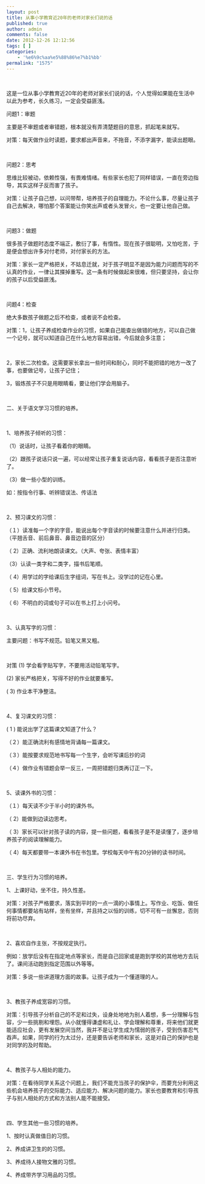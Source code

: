 ```yaml
---
layout: post
title: 从事小学教育近20年的老师对家长们说的话
published: true
author: admin
comments: false
date: 2012-12-26 12:12:56
tags: [ ]
categories:
    - '%e6%9c%aa%e5%88%86%e7%b1%bb'
permalink: "1575"
---
```

&nbsp;

这是一位从事小学教育近20年的老师对家长们说的话，个人觉得如果能在生活中以此为参考，长久练习，一定会受益匪浅。

问题1：审题

主要是不审题或者审错题，根本就没有弄清楚题目的意思，抓起笔来就写。

对策：每天做作业时读题，要求都出声音来，不拖音，不添字漏字，能读出题眼。

&nbsp;

问题2：思考

思维比较被动，依赖性强，有畏难情绪。有些家长也犯了同样错误，一直在旁边指导，其实这样子反而害了孩子。

对策：让孩子自己想，以问带帮，培养孩子的自理能力。不论什么事，尽量让孩子自己去解决，哪怕那个答案能让你笑出声或者头发冒火，也一定要让他自己做。

&nbsp;

问题3：做题

很多孩子做题时态度不端正，敷衍了事，有惰性。现在孩子很聪明，又怕吃苦，于是便会想出许多对付老师，对付家长的方法。

对策：家长一定严格把关，不姑息迁就，对于孩子明显不是因为能力问题而写的不认真的作业，一律让其搽掉重写。这一条有时候做起来很难，但只要坚持，会让你的孩子以后受益匪浅。

&nbsp;

问题4：检查

绝大多数孩子做题之后不检查，或者说不会检查。

对策：1，让孩子养成检查作业的习惯，如果自己能查出做错的地方，可以自己做一个记号，就可以知道自己在什么地方容易出错，今后就会多注意；

&nbsp;

2，家长二次检查。这需要家长拿出一些时间和耐心，同时不能把错的地方一改了事，也要做记号，让孩子记住；

3，锻炼孩子不只是用眼睛看，要让他们学会用脑子。

&nbsp;

二、关于语文学习习惯的培养。

&nbsp;

1、培养孩子倾听的习惯：

（1）说话时，让孩子看着你的眼睛。

（2）跟孩子说话只说一遍，可以经常让孩子重复说话内容，看看孩子是否注意听了。

（3）做一些小型的训练。

如：按指令行事、听辨错误法、传话法

&nbsp;

2、预习课文的习惯：

（１）读准每一个字的字音，能说出每个字音读的时候要注意什么并进行归类。（平翘舌音、前后鼻音、鼻音边音的区分）

（ 2）正确、流利地朗读课文。（大声、夸张、表情丰富）

（3）认读一类字和二类字，描书后笔顺。

（ 4）用学过的字给课后生字组词，写在书上。没学过的记在心里。

（ 5）给课文标小节号。

（ 6）不明白的词或句子可以在书上打上小问号。

&nbsp;

3、认真写字的习惯：

主要问题：书写不规范。铅笔又黑又粗。

&nbsp;

对策 (1) 学会看字贴写字，不要用活动铅笔写字。

(2) 家长严格把关，写得不好的作业就要重写。

( 3) 作业本干净整洁。

&nbsp;

4、复习课文的习惯：

( 1 ) 能说出学了这篇课文知道了什么？

（２）能正确流利有感情地背诵每一篇课文。

（３）能按要求规范地书写每一个生字，会听写课后抄的词

（４）做作业有错题会举一反三，一周把错题归类再订正一下。

&nbsp;

5、读课外书的习惯：

（１）每天读不少于半小时的课外书。

（ 2）能做到边读边思考。

（ 3）家长可以针对孩子读的内容，提一些问题，看看孩子是不是读懂了，逐步培养孩子的阅读理解能力。

（ 4）每天都要带一本课外书在书包里。学校每天中午有20分钟的读书时间。

&nbsp;

三、学生行为习惯的培养。

1、上课好动，坐不住，持久性差。

对策：对孩子严格要求，落实到平时的一点一滴的小事情上。写作业、吃饭、做任何事情都要站有站样，坐有坐样，并且持之以恒的训练，切不可有一丝懈怠，否则将前功尽弃。

&nbsp;

2、喜欢自作主张，不按规定执行。

例如：放学后没有在指定地点等家长，而是自己回家或是跑到学校的其他地方去玩了。课间活动跑到指定范围以外等等。

对策：多说一些讲道理方面的故事。让孩子成为一个懂道理的人。

&nbsp;

3、教孩子养成宽容的习惯。

对策：引导孩子分析自己的不足和过失，设身处地地为别人着想，多一分理解与包容，少一些挑剔和埋怨。从小就懂得谦虚和礼让、学会理解和尊重，将来他们就更能适应社会，更有发展空间当然，我并不是让学生成为懦弱的孩子，受到伤害忍气吞声。如果，同学的行为太过分，还是要告诉老师和家长，这是对自己的保护也是对同学的及时帮助。

&nbsp;

4、教孩子与人相处的能力。

对策：在看待同学关系这个问题上，我们不能充当孩子的保护伞，而要充分利用这些机会培养孩子的交际能力、适应能力、解决问题的能力。家长也要教育和引导孩子与别人相处的方式和方法别人能不能接受。

&nbsp;

四、学生其他一些习惯的培养。

1、按时认真做值日的习惯。

2、养成讲卫生的的习惯。

3、养成待人接物文雅的习惯。

4、养成带齐学习用品的习惯。
